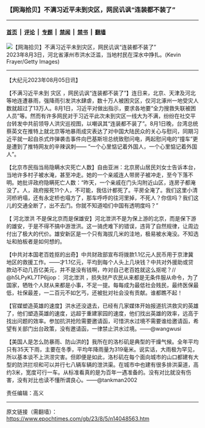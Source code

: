 ### 【网海拾贝】不满习近平未到灾区，网民讥讽“连装都不装了”

---

#### [首页](../../../..?n14048563) &nbsp;|&nbsp; [评论](../../../../../epoch-comment?n14048563) &nbsp;|&nbsp; [专题](../../../../../epoch-special?n14048563) &nbsp;|&nbsp; [禁闻](../../../../../epoch-news?n14048563) &nbsp;|&nbsp; [禁书](../../../../../books?n14048563) &nbsp;|&nbsp; [翻墙](https://github.com/gfw-breaker/nogfw/blob/master/README.md?n14048563)


<div><img alt="【网海拾贝】不满习近平未到灾区，网民讥讽“连装都不装了”" class="attachment-djy_600_400 size-djy_600_400 wp-post-image" src="https://i.epochtimes.com/assets/uploads/2023/08/id14048574-GettyImages-1590005590.jpeg"/>
<div class="caption">
 2023年8月3日，河北省涿州市洪水泛滥，当地村民在深水中挣扎。(Kevin Frayer/Getty Images)
</div></div><hr/><div class="post_content" id="artbody" itemprop="articleBody">
 <!-- article content begin -->
 <p>
  【大纪元2023年08月05日讯】
 </p>
 <p>
  【不满习近平未到
  <ok href="https://www.epochtimes.com/gb/tag/%E7%81%BE%E5%8C%BA.html">
   灾区
  </ok>
  ，网民讥讽“连装都不装了”】连日来，北京、天津及河北等地连遭暴雨，强降雨引发洪水肆虐，数十万人被困灾区，仅河北涿州一地受灾人数就超过了13万人。8月1日，习近平对做出指示，要求各地要“全力搜救失联被困人员”等。然而有许多网民对于习近平此次未到灾区一线大为不满，纷纷在社交平台转发中共前领导人洪灾巡视图，以嘲讽其“连装都不装了”。8月1日晚，台湾总统蔡英文在推特上就北京等地暴雨成灾表达了对中国大陆民众的关心与慰问，同期习近平就一起自杀式炸弹袭击事件向巴基斯坦总统致慰问电，两起慰问电的“撞车”更是遭到了推特网友的辛辣讽刺—— “一个心里惦记着外国人，一个心里惦记着外国人”。
 </p>
 <p>
  【北京市民指当局隐瞒水灾死亡人数】自由亚洲：北京房山居民刘女士告诉本台，当地许多村子被水淹，甚至冲走。她的一个亲戚连人带房子被冲走，至今下落不明。她批评政府隐瞒死亡人数：“昨天，一个亲戚在门头沟附近山区，连房子都淹没了。人，政府报死11个人，不可能，我估计都死了。平房全淹了。我们这里小清河桥坍塌，还有永定桥也塌方了，那车呼呼的往河里掉，不死人？你信吗？我们这儿的交通全断了，出不去门。你就不知道咱们中国有透明度吗？”
 </p>
 <p>
  【
  <ok href="https://www.epochtimes.com/gb/tag/%E6%B2%B3%E5%8C%97%E6%B3%84%E6%B4%AA.html">
   河北泄洪
  </ok>
  不是保北京而是保雄安】河北泄洪不是为保上游的北京，而是保下游的雄安，于是不得不搞中游泄洪。这一骑虎难下的错误，违背了自然规律，让周边付出了极大的代价。雄安新区是一个只有海拔几米的洼地，极易被水淹没。不知选址和拍板者是如何想的。
 </p>
 <p>
  【中共对本国老百姓抠的出奇】中共财政部宣布将拨款1.1亿元人民币用于京津冀地区的救援工作。——才1.1亿元，平均到每个人头上几块钱？中共对外援助或贷款动不动几百亿美元，并不是没有钱啊，咋对自己老百姓就这么抠呢？// @h5LPyKL7TP6jjop：
  <ok href="https://www.epochtimes.com/gb/tag/%E6%B2%B3%E5%8C%97%E6%B3%84%E6%B4%AA.html">
   河北泄洪
  </ok>
  ，损失财产农民从来都是无条件服从命令，为了国家，牺牲个人财从来都是小事，不足一提。每每成为最低社会贱民，最终医保最低，社保最差，一二百元不如乞丐，还被批对社会没有贡献。谁都瞧不起！
 </p>
 <p>
  【官媒塑造英雄的速度】洪水还没退去，已经有几家媒体开始报道抗洪救灾的英雄了，他们塑造英雄的速度，远超于重建家园的速度，他们找出英雄的效率，远高于找出问题的效率。参加抗洪抢险需要邀请函，可惜洪水过境不需要谁给邀请函，希望有关部门出台政策，没有邀请函，一律禁止洪水过境。——@wangwusi
 </p>
 <p>
  【美国人是怎么防暴雨、防山洪的】我所在的洛杉矶是典型的干燥气候。全年平均只有35天下雨，主要在冬季，平均年降雨量为319毫米。说实话，大雨极为罕见，所以基本谈不上洪涝灾害。但即便是如此，洛杉矶在每个面向城市的山口都建有大型的防洪拦坝和可以并行七八辆车辆的泄洪渠。在城市中也建有很多排洪渠道，高约3米，宽度可行一车。从标准看真的是为百年一遇准备的。没有对比就没有伤害，没有对比也读不懂所谓良心。——@tankman2002
 </p>
 <p>
  责任编辑：高义
 </p>
 <!-- article content end -->
 <div id="below_article_ad">
 </div>
</div>


---

原文链接（需翻墙）：https://www.epochtimes.com/gb/23/8/5/n14048563.htm
